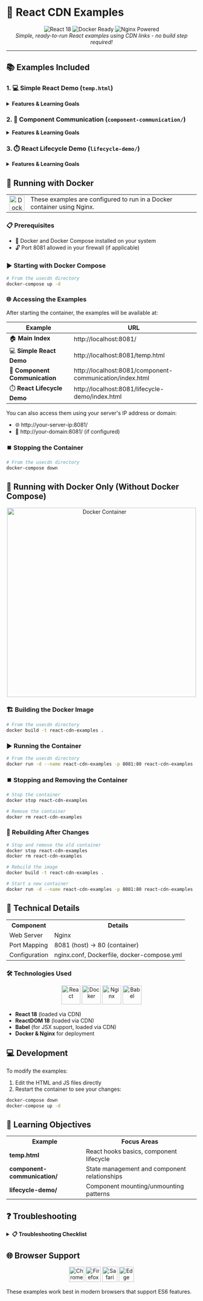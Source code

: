 # 🚀 React CDN Examples

<div align="center">
  <img src="https://img.shields.io/badge/React-18-61DAFB?style=for-the-badge&logo=react&logoColor=white" alt="React 18" />
  <img src="https://img.shields.io/badge/Docker-Ready-2496ED?style=for-the-badge&logo=docker&logoColor=white" alt="Docker Ready" />
  <img src="https://img.shields.io/badge/Nginx-Powered-009639?style=for-the-badge&logo=nginx&logoColor=white" alt="Nginx Powered" />
  <br/>
  <em>Simple, ready-to-run React examples using CDN links - no build step required!</em>
</div>

<hr />

## 📚 Examples Included

### 1. 💻 Simple React Demo (`temp.html`)
<details>
  <summary><b>Features & Learning Goals</b></summary>
  
  - ✅ Demonstrates component mounting/unmounting
  - ✅ Shows state management and effect lifecycles
  - ✅ Includes console logging to visualize React lifecycle events
</details>

### 2. 🔄 Component Communication (`component-communication/`)
<details>
  <summary><b>Features & Learning Goals</b></summary>
  
  - ⬇️ Shows parent-to-child data passing (props)
  - ⬆️ Implements child-to-parent communication (callback functions)
  - 🧩 Contains both interactive and display-only child components
</details>

### 3. ⏱️ React Lifecycle Demo (`lifecycle-demo/`)
<details>
  <summary><b>Features & Learning Goals</b></summary>
  
  - 🔄 Interactive UI to mount/unmount components
  - 📝 Console logging of component lifecycle events
  - 🎨 Color-coded components to distinguish different parts of the application
</details>

## 🐳 Running with Docker

<div align="center">
  <table>
    <tr>
      <td align="center">
        <img width="40" src="https://cdn.jsdelivr.net/gh/devicons/devicon/icons/docker/docker-original.svg" alt="Docker" />
      </td>
      <td>
        These examples are configured to run in a Docker container using Nginx.
      </td>
    </tr>
  </table>
</div>

### 📋 Prerequisites

- 🐳 Docker and Docker Compose installed on your system
- 🔓 Port 8081 allowed in your firewall (if applicable)

### ▶️ Starting with Docker Compose

```bash
# From the usecdn directory
docker-compose up -d
```

### 🌐 Accessing the Examples

After starting the container, the examples will be available at:

| Example | URL |
|---------|-----|
| 🏠 **Main Index** | http://localhost:8081/ |
| 💻 **Simple React Demo** | http://localhost:8081/temp.html |
| 🔄 **Component Communication** | http://localhost:8081/component-communication/index.html |
| ⏱️ **React Lifecycle Demo** | http://localhost:8081/lifecycle-demo/index.html |

You can also access them using your server's IP address or domain:
- 🌐 http://your-server-ip:8081/
- 🔗 http://your-domain:8081/ (if configured)

### ⏹️ Stopping the Container

```bash
# From the usecdn directory
docker-compose down
```

## 🐋 Running with Docker Only (Without Docker Compose)

<div align="center">
  <img width="500" src="https://raw.githubusercontent.com/docker/docker.github.io/master/images/docker-containerized-appliction-blue.png" alt="Docker Container" />
</div>

### 🏗️ Building the Docker Image

```bash
# From the usecdn directory
docker build -t react-cdn-examples .
```

### ▶️ Running the Container

```bash
# From the usecdn directory
docker run -d --name react-cdn-examples -p 8081:80 react-cdn-examples
```

### ⏹️ Stopping and Removing the Container

```bash
# Stop the container
docker stop react-cdn-examples

# Remove the container
docker rm react-cdn-examples
```

### 🔄 Rebuilding After Changes

```bash
# Stop and remove the old container
docker stop react-cdn-examples
docker rm react-cdn-examples

# Rebuild the image
docker build -t react-cdn-examples .

# Start a new container
docker run -d --name react-cdn-examples -p 8081:80 react-cdn-examples
```

## 🔧 Technical Details

<div align="center">
  <table>
    <tr>
      <th>Component</th>
      <th>Details</th>
    </tr>
    <tr>
      <td>Web Server</td>
      <td>Nginx</td>
    </tr>
    <tr>
      <td>Port Mapping</td>
      <td>8081 (host) → 80 (container)</td>
    </tr>
    <tr>
      <td>Configuration</td>
      <td>nginx.conf, Dockerfile, docker-compose.yml</td>
    </tr>
  </table>
</div>

### 🛠️ Technologies Used

<div align="center">
  <img width="50" src="https://cdn.jsdelivr.net/gh/devicons/devicon/icons/react/react-original.svg" alt="React" />
  <img width="50" src="https://cdn.jsdelivr.net/gh/devicons/devicon/icons/docker/docker-original.svg" alt="Docker" />
  <img width="50" src="https://cdn.jsdelivr.net/gh/devicons/devicon/icons/nginx/nginx-original.svg" alt="Nginx" />
  <img width="50" src="https://cdn.jsdelivr.net/gh/devicons/devicon/icons/babel/babel-original.svg" alt="Babel" />
</div>

- **React 18** (loaded via CDN)
- **ReactDOM 18** (loaded via CDN)
- **Babel** (for JSX support, loaded via CDN)
- **Docker & Nginx** for deployment

## 💻 Development

To modify the examples:

1. Edit the HTML and JS files directly
2. Restart the container to see your changes:

```bash
docker-compose down
docker-compose up -d
```

## 🎯 Learning Objectives

<div align="center">
  <table>
    <tr>
      <th>Example</th>
      <th>Focus Areas</th>
    </tr>
    <tr>
      <td><b>temp.html</b></td>
      <td>React hooks basics, component lifecycle</td>
    </tr>
    <tr>
      <td><b>component-communication/</b></td>
      <td>State management and component relationships</td>
    </tr>
    <tr>
      <td><b>lifecycle-demo/</b></td>
      <td>Component mounting/unmounting patterns</td>
    </tr>
  </table>
</div>

## ❓ Troubleshooting

<details>
  <summary><b>📋 Troubleshooting Checklist</b></summary>
  
  1. 🔍 Make sure Docker is running with `docker ps`
  2. 🧱 Check if port 8081 is allowed in your firewall
  3. 📋 Verify the container is running with `docker logs react-cdn-examples`
  4. 🌐 If accessing via IP address doesn't work but localhost does, check the Nginx configuration
</details>

## 🌐 Browser Support

<div align="center">
  <img width="40" src="https://cdn.jsdelivr.net/gh/devicons/devicon/icons/chrome/chrome-original.svg" alt="Chrome" />
  <img width="40" src="https://cdn.jsdelivr.net/gh/devicons/devicon/icons/firefox/firefox-original.svg" alt="Firefox" />
  <img width="40" src="https://cdn.jsdelivr.net/gh/devicons/devicon/icons/safari/safari-original.svg" alt="Safari" />
  <img width="40" src="https://cdn.jsdelivr.net/gh/devicons/devicon/icons/edge/edge-original.svg" alt="Edge" />
</div>

These examples work best in modern browsers that support ES6 features.